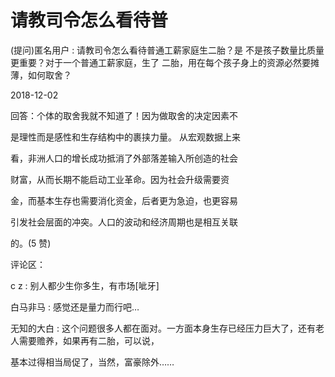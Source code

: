 # 请教司令怎么看待普

(提问)匿名用户 : 请教司令怎么看待普通工薪家庭生二胎？是 不是孩子数量比质量更重要？对于一个普通工薪家庭，生了 二胎，用在每个孩子身上的资源必然要摊薄，如何取舍？

2018-12-02

回答：个体的取舍我就不知道了！因为做取舍的决定因素不

是理性而是感性和生存结构中的裹挟力量。 从宏观数据上来

看，非洲人口的增长成功抵消了外部落差输入所创造的社会

财富，从而长期不能启动工业革命。因为社会升级需要资

金，而基本生存也需要消化资金，后者更为急迫，也更容易

引发社会层面的冲突。人口的波动和经济周期也是相互关联

的。(5 赞)

评论区：

c z : 别人都少生你多生，有市场[呲牙]

白马非马 : 感觉还是量力而行吧…

无知的大白 : 这个问题很多人都在面对。一方面本身生存已经压力巨大了，还有老人需要赡养，如果再有二胎，可以说，

基本过得相当局促了，当然，富豪除外……